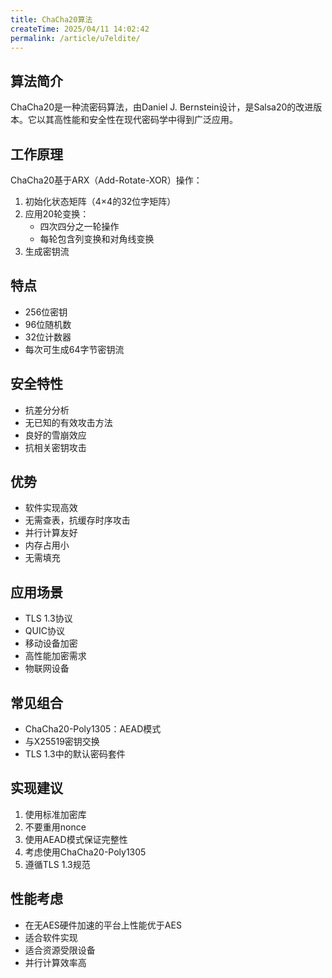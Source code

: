 ```yaml
---
title: ChaCha20算法
createTime: 2025/04/11 14:02:42
permalink: /article/u7eldite/
---
```


## 算法简介
ChaCha20是一种流密码算法，由Daniel J. Bernstein设计，是Salsa20的改进版本。它以其高性能和安全性在现代密码学中得到广泛应用。

## 工作原理
ChaCha20基于ARX（Add-Rotate-XOR）操作：
1. 初始化状态矩阵（4×4的32位字矩阵）
2. 应用20轮变换：
   - 四次四分之一轮操作
   - 每轮包含列变换和对角线变换
3. 生成密钥流

## 特点
- 256位密钥
- 96位随机数
- 32位计数器
- 每次可生成64字节密钥流

## 安全特性
- 抗差分分析
- 无已知的有效攻击方法
- 良好的雪崩效应
- 抗相关密钥攻击

## 优势
- 软件实现高效
- 无需查表，抗缓存时序攻击
- 并行计算友好
- 内存占用小
- 无需填充

## 应用场景
- TLS 1.3协议
- QUIC协议
- 移动设备加密
- 高性能加密需求
- 物联网设备

## 常见组合
- ChaCha20-Poly1305：AEAD模式
- 与X25519密钥交换
- TLS 1.3中的默认密码套件

## 实现建议
1. 使用标准加密库
2. 不要重用nonce
3. 使用AEAD模式保证完整性
4. 考虑使用ChaCha20-Poly1305
5. 遵循TLS 1.3规范

## 性能考虑
- 在无AES硬件加速的平台上性能优于AES
- 适合软件实现
- 适合资源受限设备
- 并行计算效率高
